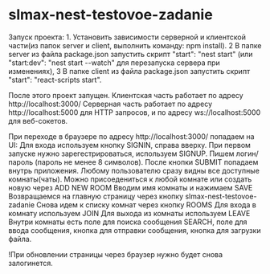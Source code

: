 # slmax-nest-testovoe-zadanie
Запуск проекта:
    1. Установить зависимости серверной и клиентской части(из папок server и client, выполнить команду: npm install).
    2 В папке server из файла package.json запустить скрипт "start": "nest start" (или "start:dev": "nest start --watch" для перезапуска сервера при изменениях),
    3 В папке client из файла package.json запустить скрипт "start": "react-scripts start".

После этого проект запущен. 
Клиентская часть работает по адресу http://localhost:3000/
Серверная часть работает по адресу http://localhost:5000 для HTTP запросов, и по адресу ws://localhost:5000 для веб-сокетов.

При переходе в браузере по адресу http://localhost:3000/ попадаем на UI:
    Для входа используем кнопку SIGNIN, справа вверху.
    При первом запуске нужно зарегестрироваться, используем SIGNUP.
    Пишем логин/пароль (пароль не менее 8 символов).
    После кнопки SUBMIT попадаем внутрь приложения.
    Любому пользователю сразу видны все доступные комнаты(чаты).
    Можно присоедениться к любой комнате или создать новую через ADD NEW ROOM
    Вводим имя комнаты и нажимаем SAVE
    Возвращаемся на главную страницу через кнопку slmax-nest-testovoe-zadanie
    Снова идем к списку комнат через кнопку ROOMS
    Для входа в комнату используем JOIN
    Для выхода из комнаты используем LEAVE
    Внутри комнаты есть поле для поиска сообщения SEARCH, 
        поле для ввода сообщения, 
        кнопка для отправки сообщения,
        кнопка для загрузки файла.

!При обновлении страницы через браузер нужно будет снова залогинется.